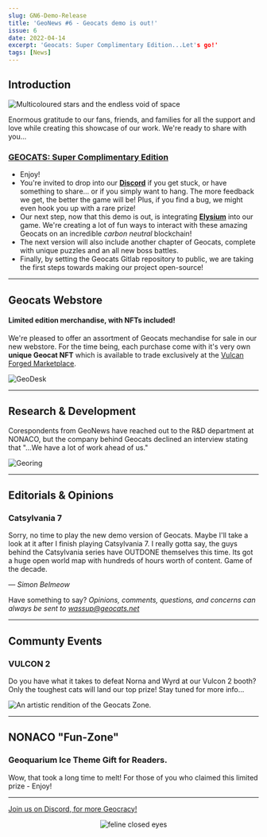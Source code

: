 ```yaml
---
slug: GN6-Demo-Release
title: 'GeoNews #6 - Geocats demo is out!'
issue: 6
date: 2022-04-14
excerpt: 'Geocats: Super Complimentary Edition...Let's go!'
tags: [News]
--- 
```


## **Introduction**

![Multicoloured stars and the endless void of space](/geonews/stars.png)

Enormous gratitude to our fans, friends, and families for all the support and love while creating this showcase of our work.
We're ready to share with you...

### [GEOCATS: Super Complimentary Edition](https://geocats.net/play#game)

- Enjoy!
- You're invited to drop into our [**Discord**](https://discord.gg/JW6mgyN3rk) if you get stuck, or have something to share... or if you simply want to hang. The more feedback we get, the better the game will be! Plus, if you find a bug, we might even hook you up with a rare prize!
- Our next step, now that this demo is out, is integrating **[Elysium](https://egamers.io/list-of-all-the-elysium-blockchain-games-and-dapps/)** into our game. We're creating a lot of fun ways to interact with these amazing Geocats on an incredible *carbon neutral* blockchain! 
- The next version will also include another chapter of Geocats, complete with unique puzzles and an all new boss battles.
- Finally, by setting the Geocats Gitlab repository to public, we are taking the first steps towards making our project open-source! 

---

## **Geocats Webstore**

#### Limited edition merchandise, with NFTs included!

We're pleased to offer an assortment of Geocats mechandise for sale in our new webstore. For the time being, each purchase come with it's very own **unique Geocat NFT** which is available to trade exclusively at the [Vulcan Forged Marketplace](https://auth.vulcanforged.com/Account/Login?referrallink=TUu3hsPguULs34OJVYgd0PCB%2FMWMJQAjq1EtODn8qVo%3D).

![GeoDesk](/geonews/river_gem.png)

---

## **Research & Development**

Corespondents from GeoNews have reached out to the R&D department at NONACO, but the company behind Geocats declined an interview stating that "...We have a lot of work ahead of us."

![Georing](/geonews/ringmap.png)


---

## **Editorials & Opinions**

### Catsylvania 7

Sorry, no time to play the new demo version of Geocats. Maybe I'll take a look at it after I finish playing Catsylvania 7. I really gotta say, the guys behind the Catsylvania series have OUTDONE themselves this time. Its got a huge open world map with hundreds of hours worth of content. Game of the decade.

— *Simon Belmeow*

Have something to say? *Opinions, comments, questions, and concerns can always be sent to wassup@geocats.net*

---

## **Communty Events**

### VULCON 2

Do you have what it takes to defeat Norna and Wyrd at our Vulcon 2 booth? 
Only the toughest cats will land our top prize! Stay tuned for more info...

![An *artistic* rendition of the Geocats Zone.](/geonews/booth_promo.png)

---

## **NONACO "Fun-Zone"**

### Geoquarium Ice Theme Gift for Readers.

Wow, that took a long time to melt! 
For those of you who claimed this limited prize - Enjoy!

---

[Join us on Discord, for more Geocracy! ](https://discord.gg/JW6mgyN3rk) 

<center>


![feline closed eyes](/geonews/feline_closed_eyes.png)
</center>

<style>
img {
    max-width: 100%;
}
</style>
